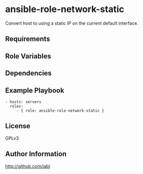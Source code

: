 ansible-role-network-static
===========================

Convert host to using a static IP on the current default interface.

Requirements
------------

Role Variables
--------------


Dependencies
------------



Example Playbook
----------------


    - hosts: servers
      roles:
         - { role: ansible-role-network-static }

License
-------

GPLv3

Author Information
------------------

http://github.com/jabl
